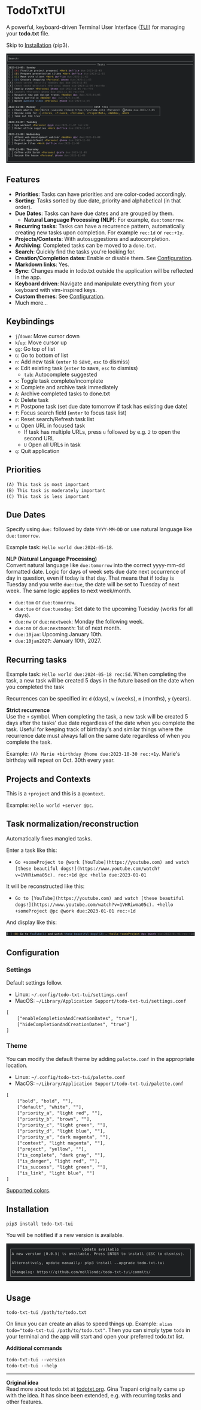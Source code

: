 # TodoTxtTUI

A powerful, keyboard-driven Terminal User Interface ([TUI](https://en.wikipedia.org/wiki/Text-based_user_interface)) for managing your **todo.txt** file.

Skip to [Installation](#installation) (pip3).

![Screenshot](img/screenshot.png)

## Features

- **Priorities**: Tasks can have priorities and are color-coded accordingly.
- **Sorting**: Tasks sorted by due date, priority and alphabetical (in that order).
- **Due Dates**: Tasks can have due dates and are grouped by them.
    - **Natural Language Processing (NLP)**: For example, `due:tomorrow`.
- **Recurring tasks**: Tasks can have a recurrence pattern, automatically creating new tasks upon completion. For example `rec:1d` or `rec:+1y`.
- **Projects/Contexts**: With autosuggestions and autocompletion.
- **Archiving**: Completed tasks can be moved to a `done.txt`.
- **Search**: Quickly find the tasks you're looking for.
- **Creation/Completion dates**: Enable or disable them. See [Configuration](#configuration).
- **Markdown links**: Yes.
- **Sync**: Changes made in todo.txt outside the application will be reflected in the app.
- **Keyboard driven**: Navigate and manipulate everything from your keyboard with vim-inspired keys.
- **Custom themes**: See [Configuration](#configuration).
- Much more...

## Keybindings

- `j`/`down`: Move cursor down
- `k`/`up`: Move cursor up
- `gg`: Go top of list
- `G`: Go to bottom of list
- `n`: Add new task (`enter` to save, `esc` to dismiss)
- `e`: Edit existing task (`enter` to save, `esc` to dismiss)
  - `tab`: Autocomplete suggested
- `x`: Toggle task complete/incomplete
- `X`: Complete and archive task immediately
- `A`: Archive completed tasks to done.txt
- `D`: Delete task
- `P`: Postpone task (set due date tomorrow if task has existing due date)
- `f`: Focus search field (`enter` to focus task list)
- `r`: Reset search/Refresh task list
- `u`: Open URL in focused task
    - If task has multiple URLs, press `u` followed by e.g. `2` to open the second URL
    - `U` Open all URLs in task
- `q`: Quit application

## Priorities

```
(A) This task is most important
(B) This task is moderately important
(C) This task is less important
```

## Due Dates

Specify using `due:` followed by date `YYYY-MM-DD` or use natural language like `due:tomorrow`.

Example task: `Hello world due:2024-05-18`.

**NLP (Natural Language Processing)**  
Convert natural language like `due:tomorrow` into the correct yyyy-mm-dd formatted date. Logic for days of week sets due date next occurrence of day in question, even if today is that day. That means that if today is Tuesday and you write `due:tue`, the date will be set to Tuesday of next week. The same logic applies to next week/month.

* `due:tom` or `due:tomorrow`.
* `due:tue` or `due:tuesday`: Set date to the upcoming Tuesday (works for all days).
* `due:nw` or `due:nextweek`: Monday the following week.
* `due:nm` or `due:nextmonth`: 1st of next month.
* `due:10jan`: Upcoming January 10th.
* `due:10jan2027`: January 10th, 2027.

## Recurring tasks

Example task: `Hello world due:2024-05-18 rec:5d`. When completing the task, a new task will be created 5 days in the future based on the date when you completed the task

Recurrences can be specified in: `d` (days), `w` (weeks), `m` (months), `y` (years).

**Strict recurrence**  
Use the `+` symbol. When completing the task, a new task will be created 5 days after the tasks' due date regardless of the date when you complete the task. Useful for keeping track of birthday's and similar things where the recurrence date must always fall on the same date regardless of when you complete the task.

Example: `(A) Marie +birthday @home due:2023-10-30 rec:+1y`. Marie's birthday will repeat on Oct. 30th every year.

## Projects and Contexts

This is a `+project` and this is a `@context`.

Example: `Hello world +server @pc`.

## Task normalization/reconstruction

Automatically fixes mangled tasks. 

Enter a task like this:
  * `Go +someProject to @work [YouTube](https://youtube.com) and watch [these beautiful dogs!](https://www.youtube.com/watch?v=1VHRiwma05c). rec:+1d @pc +hello due:2023-01-01`

It will be reconstructed like this:

  * `Go to [YouTube](https://youtube.com) and watch [these beautiful dogs!](https://www.youtube.com/watch?v=1VHRiwma05c). +hello +someProject @pc @work due:2023-01-01 rec:+1d`

And display like this:

![Reconstructed task](img/reconstructed-task.png)

## Configuration

### Settings

Default settings follow.

* Linux: `~/.config/todo-txt-tui/settings.conf`
* MacOS: `~/Library/Application Support/todo-txt-tui/settings.conf`

```
[
    ["enableCompletionAndCreationDates", "true"],
    ["hideCompletionAndCreationDates", "true"]
]
```

### Theme

You can modify the default theme by adding `palette.conf` in the appropriate location.

* Linux: `~/.config/todo-txt-tui/palette.conf`
* MacOS: `~/Library/Application Support/todo-txt-tui/palette.conf`

```
[
    ["bold", "bold", ""],
    ["default", "white", ""],
    ["priority_a", "light red", ""],
    ["priority_b", "brown", ""],
    ["priority_c", "light green", ""],
    ["priority_d", "light blue", ""],
    ["priority_e", "dark magenta", ""],
    ["context", "light magenta", ""],
    ["project", "yellow", ""],
    ["is_complete", "dark gray", ""],
    ["is_danger", "light red", ""],
    ["is_success", "light green", ""],
    ["is_link", "light blue", ""]
]
```

[Supported colors](https://urwid.org/manual/displayattributes.html#standard-background-colors).

## Installation

```
pip3 install todo-txt-tui
```

You will be notified if a new version is available.

![Update notification](img/update-notification.png)

## Usage

```
todo-txt-tui /path/to/todo.txt
```

On linux you can create an alias to speed things up. Example: `alias todo="todo-txt-tui /path/to/todo.txt"`. Then you can simply type `todo` in your terminal and the app will start and open your preferred todo.txt list.

**Additional commands**

```
todo-txt-tui --version
todo-txt-tui --help
```

---

**Original idea**  
Read more about todo.txt at [todotxt.org](http://todotxt.org/). Gina Trapani originally came up with the idea. It has since been extended, e.g. with recurring tasks and other features.
